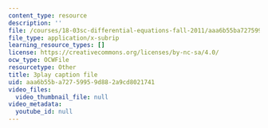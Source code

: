 ```yaml
---
content_type: resource
description: ''
file: /courses/18-03sc-differential-equations-fall-2011/aaa6b55ba72759959d882a9cd8021741_rjAXFBWJt_o.vtt
file_type: application/x-subrip
learning_resource_types: []
license: https://creativecommons.org/licenses/by-nc-sa/4.0/
ocw_type: OCWFile
resourcetype: Other
title: 3play caption file
uid: aaa6b55b-a727-5995-9d88-2a9cd8021741
video_files:
  video_thumbnail_file: null
video_metadata:
  youtube_id: null
---
```

